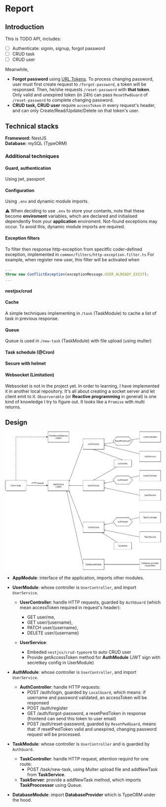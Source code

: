 # Report

## Introduction
This is TODO API, includes:
- [ ] Authenticate: signin, signup, forgot password
- [ ] CRUD task
- [ ] CRUD user

Meanwhile, 
- **Forgot password** using [URL Tokens](https://cheatsheetseries.owasp.org/cheatsheets/Forgot_Password_Cheat_Sheet.html#url-tokens). To process changing password, user must first create request to `/forgot-password`, a token will be responsed. Then, he/she requests `/reset-password` with **that token**. Only valid and unexpired token (in 24h) can pass `ResetPwdGuard` of `/reset-password` to complete changing password.
- **CRUD task, CRUD user** require `accessToken` in every request's header, and can only Create/Read/Update/Delete on that token's user.

## Technical stacks
**Frameword:** NestJS<br>
**Database:** mySQL (TypeORM)
### Additional techniques
#### Guard, authentication 
Using jwt, passport
#### Configuration
Using `.env` and dynamic module imports.

⚠ When deciding to use `.env` to store your contants, note that these become **enviroment** variables, which are declared and initialised dependently from your **application** enviroment. Not-found exceptions may occur. To avoid this, dynamic module imports are required.

#### Exception filters
To filter then response http-exception from specitfic coder-defined exception, implemented in `common/filters/http-exception.filter.ts`
For example, when register new user, this filter will be activated when 
```ts
...
throw new ConflictException(exceptionMessage.USER_ALREADY_EXIST);
...
```


#### nestjsx/crud

#### Cache
A simple techniques implementing in `/task` (TaskModule) to cache a list of task in previous response.
#### Queue
Queue is used in `/new-task` (TaskModule) with file upload (using multer)

#### Task schedule (@Cron)
#### Secure with helmet


#### Websocket (Limitation)
Websocket is not in the project yet. In order to learning, I have implemented it in another local repository.
It's all about creating a socket server and let client emit to it. `Observerable` (or **Reactive programming** in general) is one kind of knowledge I try to figure out. It looks like a `Promise` with multi returns.


## Design

![](https://github.com/ngankhanh98/todo-server/blob/master/docs/Diagram.png?raw=true)

- **AppModule**: interface of the application, imports other modules.
- **UserModule**: whose controller is `UserController`, and import `UserService`.
  - **UserController**: handle HTTP requests, guarded by `AuthGuard` (which mean accessToken required in request's header):
    - GET user/me, 
    - GET user/{username}, 
    - PATCH user/{username}, 
    - DELETE user/{username}

  - **UserService**: 
    - Embeded `nestjsx/crud-typeorm` to auto CRUD user
    - Provide getAccessToken method for **AuthModule** (JWT sign with secretkey config in UserModule) 

- **AuthModule**: whose controller is `UserController`, and import `UserService`.
  - **AuthController**: handle HTTP requests:
    - POST ​/auth​/login, guarded by `LocalGuard`, which means: if username and password validated, an accessToken will be responsed
    - POST ​/auth​/register
    - GET ​/auth​/forgot-password, a resetPwdToken in response (frontend can send this token to user email)
    - POST ​/auth​/reset-password, guarded by `ResetPwdGuard`, means that: if resetPwdToken valid and unexpired, changing password request will be processed.


- **TaskModule**: whose controller is `UserController` and is guarded by `AuthGuard`.
  - **TaskController**: handle HTTP request, attention requird for one route:
    - POST /task/new-task, using Multer upload file and addNewTask from **TaskService**.
  - **TaskServer**: provide a addNewTask method, which imports **TaskProccessor** using Queue.

- **DatabaseModule**: import **DatabaseProvider** which is TypeORM under the hood.